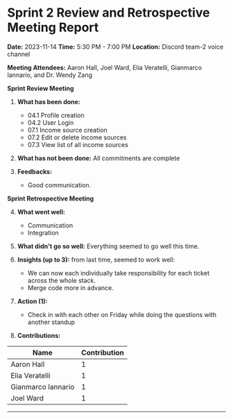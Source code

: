 # Sprint 2 Review and Retrospective Meeting Report

**Date:** 2023-11-14
**Time:** 5:30 PM - 7:00 PM
**Location:** Discord team-2 voice channel

**Meeting Attendees:** Aaron Hall, Joel Ward, Elia Veratelli, Gianmarco Iannario, and Dr. Wendy Zang



**Sprint Review Meeting**

1. **What has been done:**
   - 04.1 Profile creation
   - 04.2 User Login
   - 07.1 Income source creation
   - 07.2 Edit or delete income sources
   - 07.3 View list of all income sources

2. **What has not been done:**
   All commitments are complete
   
3. **Feedbacks:**
   - Good communication.

**Sprint Retrospective Meeting**

4. **What went well:**
   - Communication
   - Integration

5. **What didn't go so well:**
   Everything seemed to go well this time.

6. **Insights (up to 3):**
   from last time, seemed to work well:
   - We can now each individually take responsibility for 
     each ticket across the whole stack.
   - Merge code more in advance.

7. **Action (1):**
   - Check in with each other on Friday while doing the questions 
     with another standup

8. **Contributions:**
 
|Name|Contribution|
|----|------------|
|Aaron Hall| 1 |
|Elia Veratelli| 1 |
|Gianmarco Iannario | 1 |
|Joel Ward | 1 |



---
